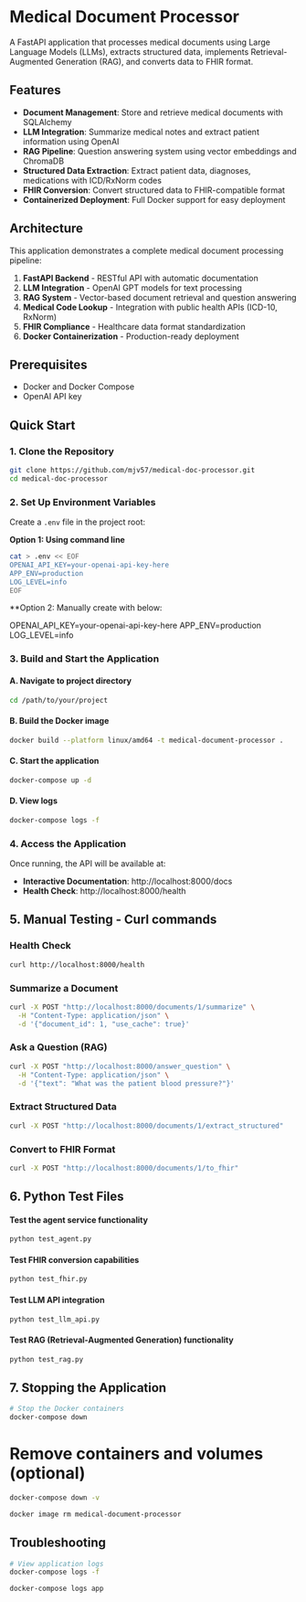 # Medical Document Processor

A FastAPI application that processes medical documents using Large Language Models (LLMs), extracts structured data, implements Retrieval-Augmented Generation (RAG), and converts data to FHIR format.

## Features

- **Document Management**: Store and retrieve medical documents with SQLAlchemy
- **LLM Integration**: Summarize medical notes and extract patient information using OpenAI
- **RAG Pipeline**: Question answering system using vector embeddings and ChromaDB
- **Structured Data Extraction**: Extract patient data, diagnoses, medications with ICD/RxNorm codes
- **FHIR Conversion**: Convert structured data to FHIR-compatible format
- **Containerized Deployment**: Full Docker support for easy deployment

## Architecture

This application demonstrates a complete medical document processing pipeline:

1. **FastAPI Backend** - RESTful API with automatic documentation
2. **LLM Integration** - OpenAI GPT models for text processing
3. **RAG System** - Vector-based document retrieval and question answering
4. **Medical Code Lookup** - Integration with public health APIs (ICD-10, RxNorm)
5. **FHIR Compliance** - Healthcare data format standardization
6. **Docker Containerization** - Production-ready deployment

## Prerequisites

- Docker and Docker Compose
- OpenAI API key

## Quick Start

### 1. Clone the Repository

```bash
git clone https://github.com/mjv57/medical-doc-processor.git
cd medical-doc-processor
```

### 2. Set Up Environment Variables

Create a `.env` file in the project root:

**Option 1: Using command line**

```bash
cat > .env << EOF
OPENAI_API_KEY=your-openai-api-key-here
APP_ENV=production
LOG_LEVEL=info
EOF
```



**Option 2: Manually create with below:



OPENAI_API_KEY=your-openai-api-key-here
APP_ENV=production
LOG_LEVEL=info


### 3. Build and Start the Application


#### A. Navigate to project directory

```bash
cd /path/to/your/project
```

#### B. Build the Docker image

```bash
docker build --platform linux/amd64 -t medical-document-processor .
```

#### C. Start the application
```bash
docker-compose up -d
```

#### D. View logs 
```bash
docker-compose logs -f
```

### 4. Access the Application

Once running, the API will be available at:
- **Interactive Documentation**: http://localhost:8000/docs
- **Health Check**: http://localhost:8000/health

## 5. Manual Testing - Curl commands

### Health Check
```bash
curl http://localhost:8000/health
```

### Summarize a Document 
```bash
curl -X POST "http://localhost:8000/documents/1/summarize" \
  -H "Content-Type: application/json" \
  -d '{"document_id": 1, "use_cache": true}'
```


### Ask a Question (RAG)
```bash
curl -X POST "http://localhost:8000/answer_question" \
  -H "Content-Type: application/json" \
  -d '{"text": "What was the patient blood pressure?"}'
```



### Extract Structured Data
```bash
curl -X POST "http://localhost:8000/documents/1/extract_structured"
```


### Convert to FHIR Format
```bash
curl -X POST "http://localhost:8000/documents/1/to_fhir"
```

## 6. Python Test Files

#### Test the agent service functionality
```bash
python test_agent.py
```

#### Test FHIR conversion capabilities
```bash
python test_fhir.py
```

#### Test LLM API integration
```bash
python test_llm_api.py
```

#### Test RAG (Retrieval-Augmented Generation) functionality
```bash
python test_rag.py
```


## 7. Stopping the Application
```bash
# Stop the Docker containers
docker-compose down
```
# Remove containers and volumes (optional)

```bash
docker-compose down -v
```

```bash
docker image rm medical-document-processor
```

## Troubleshooting
```bash
# View application logs
docker-compose logs -f
```
```bash
docker-compose logs app
```
